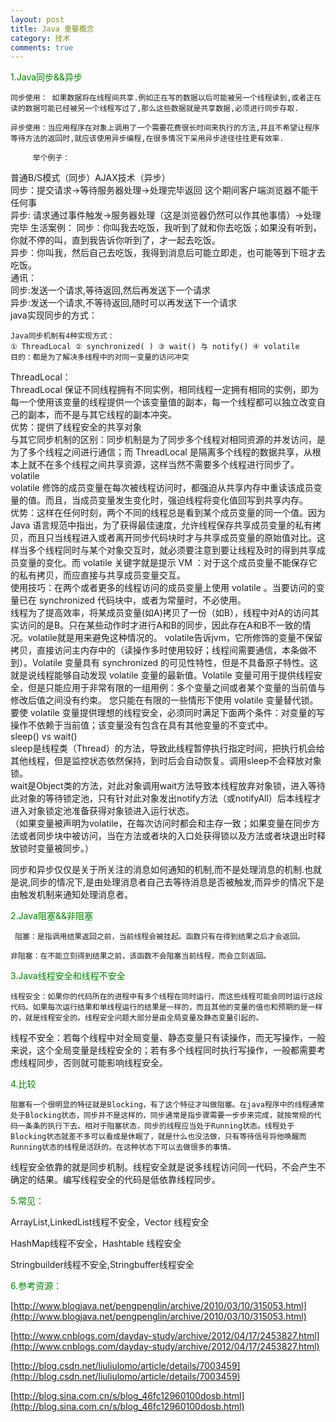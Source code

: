 ```yaml
---
layout: post
title: Java 重要概念
category: 技术
comments: true
---
```


<font color="#008000">1.Java同步&&异步</font>

    同步使用： 如果数据将在线程间共享.例如正在写的数据以后可能被另一个线程读到,或者正在读的数据可能已经被另一个线程写过了,那么这些数据就是共享数据,必须进行同步存取.

    异步使用：当应用程序在对象上调用了一个需要花费很长时间来执行的方法,并且不希望让程序等待方法的返回时,就应该使用异步编程,在很多情况下采用异步途径往往更有效率.

         举个例子：

普通B/S模式（同步）AJAX技术（异步）  
             同步：提交请求->等待服务器处理->处理完毕返回 这个期间客户端浏览器不能干任何事   
             异步:   请求通过事件触发->服务器处理（这是浏览器仍然可以作其他事情）->处理完毕
        生活案例：
            同步：你叫我去吃饭，我听到了就和你去吃饭；如果没有听到，你就不停的叫，直到我告诉你听到了，才一起去吃饭。   
            异步：你叫我，然后自己去吃饭，我得到消息后可能立即走，也可能等到下班才去吃饭。   
        通讯：   
           同步:发送一个请求,等待返回,然后再发送下一个请求   
           异步:发送一个请求,不等待返回,随时可以再发送下一个请求   
               java实现同步的方式：

    Java同步机制有4种实现方式：  
    ① ThreadLocal ② synchronized( ) ③ wait() 与 notify() ④ volatile   
    目的：都是为了解决多线程中的对同一变量的访问冲突 

 ThreadLocal：  
       ThreadLocal 保证不同线程拥有不同实例，相同线程一定拥有相同的实例，即为每一个使用该变量的线程提供一个该变量值的副本，每一个线程都可以独立改变自己的副本，而不是与其它线程的副本冲突。  
          优势：提供了线程安全的共享对象   
与其它同步机制的区别：同步机制是为了同步多个线程对相同资源的并发访问，是为了多个线程之间进行通信；而 ThreadLocal 是隔离多个线程的数据共享，从根本上就不在多个线程之间共享资源，这样当然不需要多个线程进行同步了。  
 volatile  
        volatile 修饰的成员变量在每次被线程访问时，都强迫从共享内存中重读该成员变量的值。而且，当成员变量发生变化时，强迫线程将变化值回写到共享内存。  
          优势：这样在任何时刻，两个不同的线程总是看到某个成员变量的同一个值。因为Java 语言规范中指出，为了获得最佳速度，允许线程保存共享成员变量的私有拷贝，而且只当线程进入或者离开同步代码块时才与共享成员变量的原始值对比。这样当多个线程同时与某个对象交互时，就必须要注意到要让线程及时的得到共享成员变量的变化。而 volatile 关键字就是提示 VM ：对于这个成员变量不能保存它的私有拷贝，而应直接与共享成员变量交互。  
          使用技巧：在两个或者更多的线程访问的成员变量上使用 volatile 。当要访问的变量已在 synchronized 代码块中，或者为常量时，不必使用。  
        线程为了提高效率，将某成员变量(如A)拷贝了一份（如B），线程中对A的访问其实访问的是B。只在某些动作时才进行A和B的同步，因此存在A和B不一致的情况。volatile就是用来避免这种情况的。 volatile告诉jvm，它所修饰的变量不保留拷贝，直接访问主内存中的（读操作多时使用较好；线程间需要通信，本条做不到）。Volatile 变量具有 synchronized 的可见性特性，但是不具备原子特性。这就是说线程能够自动发现 volatile 变量的最新值。Volatile 变量可用于提供线程安全，但是只能应用于非常有限的一组用例：多个变量之间或者某个变量的当前值与修改后值之间没有约束。 您只能在有限的一些情形下使用 volatile 变量替代锁。要使 volatile 变量提供理想的线程安全，必须同时满足下面两个条件：对变量的写操作不依赖于当前值；该变量没有包含在具有其他变量的不变式中。     
   sleep() vs wait()  
        sleep是线程类（Thread）的方法，导致此线程暂停执行指定时间，把执行机会给其他线程，但是监控状态依然保持，到时后会自动恢复。调用sleep不会释放对象锁。  
        wait是Object类的方法，对此对象调用wait方法导致本线程放弃对象锁，进入等待此对象的等待锁定池，只有针对此对象发出notify方法（或notifyAll）后本线程才进入对象锁定池准备获得对象锁进入运行状态。   
（如果变量被声明为volatile，在每次访问时都会和主存一致；如果变量在同步方法或者同步块中被访问，当在方法或者块的入口处获得锁以及方法或者块退出时释放锁时变量被同步。）

  同步和异步仅仅是关于所关注的消息如何通知的机制,而不是处理消息的机制.也就是说,同步的情况下,是由处理消息者自己去等待消息是否被触发,而异步的情况下是由触发机制来通知处理消息者。

<font color="#008000">2.Java阻塞&&非阻塞</font>

     阻塞：是指调用结果返回之前，当前线程会被挂起。函数只有在得到结果之后才会返回。 

    非阻塞：在不能立刻得到结果之前，该函数不会阻塞当前线程，而会立刻返回。

<font color="#008000">3.Java线程安全和线程不安全</font>

    线程安全：如果你的代码所在的进程中有多个线程在同时运行，而这些线程可能会同时运行这段代码。如果每次运行结果和单线程运行的结果是一样的，而且其他的变量的值也和预期的是一样的，就是线程安全的。线程安全问题大部分是由全局变量及静态变量引起的。

   线程不安全：若每个线程中对全局变量、静态变量只有读操作，而无写操作，一般来说，这个全局变量是线程安全的；若有多个线程同时执行写操作，一般都需要考虑线程同步，否则就可能影响线程安全。

<font color="#008000">4.比较</font>

    阻塞有一个很明显的特征就是Blocking，有了这个特征才叫做阻塞。在java程序中的线程通常处于Blocking状态，同步并不是这样的，同步通常是指步骤需要一步步来完成，就按常规的代码一条条的执行下去。相对于阻塞状态，同步的线程应当处于Running状态。线程处于Blocking状态就差不多可以看成是休眠了，就是什么也没法做，只有等待信号将他唤醒而Running状态的线程是活跃的。在这种状态下可以去做很多的事情。

   线程安全依靠的就是同步机制。线程安全就是说多线程访问同一代码，不会产生不确定的结果。编写线程安全的代码是低依靠线程同步。

<font color="#008000">5.常见：</font>

   ArrayList,LinkedList线程不安全，Vector 线程安全

   HashMap线程不安全，Hashtable 线程安全 

   Stringbuilder线程不安全,Stringbuffer线程安全

<font color="#008000">6.参考资源：</font>

[http://www.blogjava.net/pengpenglin/archive/2010/03/10/315053.html](http://www.blogjava.net/pengpenglin/archive/2010/03/10/315053.html)

[http://www.cnblogs.com/dayday-study/archive/2012/04/17/2453827.html](http://www.cnblogs.com/dayday-study/archive/2012/04/17/2453827.html)

[http://blog.csdn.net/liuliulomo/article/details/7003459](http://blog.csdn.net/liuliulomo/article/details/7003459)

[http://blog.sina.com.cn/s/blog_46fc12960100dosb.html](http://blog.sina.com.cn/s/blog_46fc12960100dosb.html)
